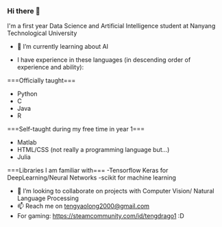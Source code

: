 ### Hi there 👋

I'm a first year Data Science and Artificial Intelligence student at Nanyang Technological University

- 🌱 I’m currently learning about AI

- I have experience in these languages (in descending order of experience and ability):

===Officially taught===
- Python
- C
- Java
- R


===Self-taught during my free time in year 1===

- Matlab
- HTML/CSS (not really a programming language but...)
- Julia

===Libraries I am familiar with===
-Tensorflow Keras for DeepLearning/Neural Networks
-scikit for machine learning

- 👯 I’m looking to collaborate on projects with Computer Vision/ Natural Language Processing
- 📫 Reach me on tengyaolong2000@gmail.com
- For gaming: https://steamcommunity.com/id/tengdrago1 :D

